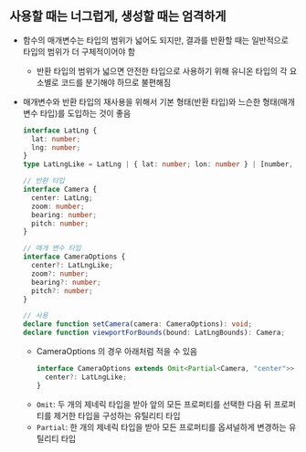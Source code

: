 ## 사용할 때는 너그럽게, 생성할 때는 엄격하게

- 함수의 매개변수는 타입의 범위가 넓어도 되지만, 결과를 반환할 때는 일반적으로 타입의 범위가 더 구체적이어야 함
  - 반환 타입의 범위가 넓으면 안전한 타입으로 사용하기 위해 유니온 타입의 각 요소별로 코드를 분기해야 하므로 불편해짐
- 매개변수와 반환 타입의 재사용을 위해서 기본 형태(반환 타입)와 느슨한 형태(매개변수 타입)를 도입하는 것이 좋음

  ```typescript
  interface LatLng {
    lat: number;
    lng: number;
  }
  type LatLngLike = LatLng | { lat: number; lon: number } | [number, number];

  // 반환 타입
  interface Camera {
    center: LatLng;
    zoom: number;
    bearing: number;
    pitch: number;
  }

  // 매개 변수 타입
  interface CameraOptions {
    center?: LatLngLike;
    zoom?: number;
    bearing?: number;
    pitch?: number;
  }

  // 사용
  declare function setCamera(camera: CameraOptions): void;
  declare function viewportForBounds(bound: LatLngBounds): Camera;
  ```

  - CameraOptions 의 경우 아래처럼 적을 수 있음
    ```typescript
    interface CameraOptions extends Omit<Partial<Camera, "center">> {
      center?: LatLngLike;
    }
    ```
  - `Omit`: 두 개의 제네릭 타입을 받아 앞의 모든 프로퍼티를 선택한 다음 뒤 프로퍼티를 제거한 타입을 구성하는 유틸리티 타입
  - `Partial`: 한 개의 제네릭 타입을 받아 모든 프로퍼티를 옵셔널하게 변경하는 유틸리티 타입
